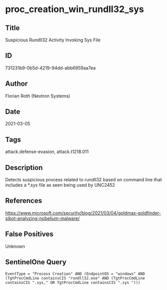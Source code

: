 # proc_creation_win_rundll32_sys

## Title
Suspicious Rundll32 Activity Invoking Sys File

## ID
731231b9-0b5d-4219-94dd-abb6959aa7ea

## Author
Florian Roth (Nextron Systems)

## Date
2021-03-05

## Tags
attack.defense-evasion, attack.t1218.011

## Description
Detects suspicious process related to rundll32 based on command line that includes a *.sys file as seen being used by UNC2452

## References
https://www.microsoft.com/security/blog/2021/03/04/goldmax-goldfinder-sibot-analyzing-nobelium-malware/

## False Positives
Unknown

## SentinelOne Query
```
EventType = "Process Creation" AND (EndpointOS = "windows" AND (TgtProcCmdLine containsCIS "rundll32.exe" AND (TgtProcCmdLine containsCIS ".sys," OR TgtProcCmdLine containsCIS ".sys ")))

```